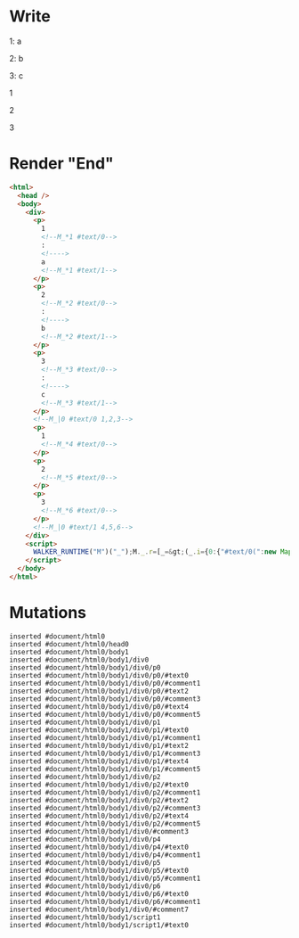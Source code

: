 # Write
  <div><p>1<!--M_*1 #text/0-->: <!>a<!--M_*1 #text/1--></p><p>2<!--M_*2 #text/0-->: <!>b<!--M_*2 #text/1--></p><p>3<!--M_*3 #text/0-->: <!>c<!--M_*3 #text/1--></p><!--M_|0 #text/0 1,2,3--><p>1<!--M_*4 #text/0--></p><p>2<!--M_*5 #text/0--></p><p>3<!--M_*6 #text/0--></p><!--M_|0 #text/1 4,5,6--></div><script>WALKER_RUNTIME("M")("_");M._.r=[_=>(_.i={0:{"#text/0(":new Map(_.a=[["1",_.c={}],["2",_.d={}],["3",_.e={}]]),"#text/1(":new Map(_.b=[["1",_.f={}],["2",_.g={}],["3",_.h={}]])},1:_.c,2:_.d,3:_.e,4:_.f,5:_.g,6:_.h}),0]</script>


# Render "End"
```html
<html>
  <head />
  <body>
    <div>
      <p>
        1
        <!--M_*1 #text/0-->
        : 
        <!---->
        a
        <!--M_*1 #text/1-->
      </p>
      <p>
        2
        <!--M_*2 #text/0-->
        : 
        <!---->
        b
        <!--M_*2 #text/1-->
      </p>
      <p>
        3
        <!--M_*3 #text/0-->
        : 
        <!---->
        c
        <!--M_*3 #text/1-->
      </p>
      <!--M_|0 #text/0 1,2,3-->
      <p>
        1
        <!--M_*4 #text/0-->
      </p>
      <p>
        2
        <!--M_*5 #text/0-->
      </p>
      <p>
        3
        <!--M_*6 #text/0-->
      </p>
      <!--M_|0 #text/1 4,5,6-->
    </div>
    <script>
      WALKER_RUNTIME("M")("_");M._.r=[_=&gt;(_.i={0:{"#text/0(":new Map(_.a=[["1",_.c={}],["2",_.d={}],["3",_.e={}]]),"#text/1(":new Map(_.b=[["1",_.f={}],["2",_.g={}],["3",_.h={}]])},1:_.c,2:_.d,3:_.e,4:_.f,5:_.g,6:_.h}),0]
    </script>
  </body>
</html>
```

# Mutations
```
inserted #document/html0
inserted #document/html0/head0
inserted #document/html0/body1
inserted #document/html0/body1/div0
inserted #document/html0/body1/div0/p0
inserted #document/html0/body1/div0/p0/#text0
inserted #document/html0/body1/div0/p0/#comment1
inserted #document/html0/body1/div0/p0/#text2
inserted #document/html0/body1/div0/p0/#comment3
inserted #document/html0/body1/div0/p0/#text4
inserted #document/html0/body1/div0/p0/#comment5
inserted #document/html0/body1/div0/p1
inserted #document/html0/body1/div0/p1/#text0
inserted #document/html0/body1/div0/p1/#comment1
inserted #document/html0/body1/div0/p1/#text2
inserted #document/html0/body1/div0/p1/#comment3
inserted #document/html0/body1/div0/p1/#text4
inserted #document/html0/body1/div0/p1/#comment5
inserted #document/html0/body1/div0/p2
inserted #document/html0/body1/div0/p2/#text0
inserted #document/html0/body1/div0/p2/#comment1
inserted #document/html0/body1/div0/p2/#text2
inserted #document/html0/body1/div0/p2/#comment3
inserted #document/html0/body1/div0/p2/#text4
inserted #document/html0/body1/div0/p2/#comment5
inserted #document/html0/body1/div0/#comment3
inserted #document/html0/body1/div0/p4
inserted #document/html0/body1/div0/p4/#text0
inserted #document/html0/body1/div0/p4/#comment1
inserted #document/html0/body1/div0/p5
inserted #document/html0/body1/div0/p5/#text0
inserted #document/html0/body1/div0/p5/#comment1
inserted #document/html0/body1/div0/p6
inserted #document/html0/body1/div0/p6/#text0
inserted #document/html0/body1/div0/p6/#comment1
inserted #document/html0/body1/div0/#comment7
inserted #document/html0/body1/script1
inserted #document/html0/body1/script1/#text0
```